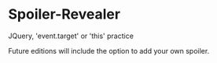# Spoiler-Revealer
JQuery, 'event.target' or 'this' practice

Future editions will include the option to add your own spoiler.
